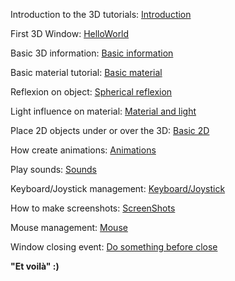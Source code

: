 Introduction to the 3D tutorials: [Introduction](Introduction.md)

First 3D Window: [HelloWorld](HelloWorld/HelloWorld.md)

Basic 3D information: [Basic information](3D/BasicInformation.md)

Basic material tutorial: [Basic material](Render/Material.md)

Reflexion on object: [Spherical reflexion](Render/MaterialReflection.md) 

Light influence on material: [Material and light](Render/MaterialLight.md)

Place 2D objects under or over the 3D: [Basic 2D](2D/OverAndUnder3D.md)

How create animations: [Animations](Animations/Animations.md)

Play sounds: [Sounds](Sound/Sound.md)

Keyboard/Joystick management: [Keyboard/Joystick](UserInteraction/KeyboardJoystickControl.md)

How to make screenshots: [ScreenShots](Misc/ScreenShot.md)

Mouse management: [Mouse](UserInteraction/MouseInteraction.md)

Window closing event: [Do something before close](Misc/ClosingApplication.md)

**"Et voilà" :)**
